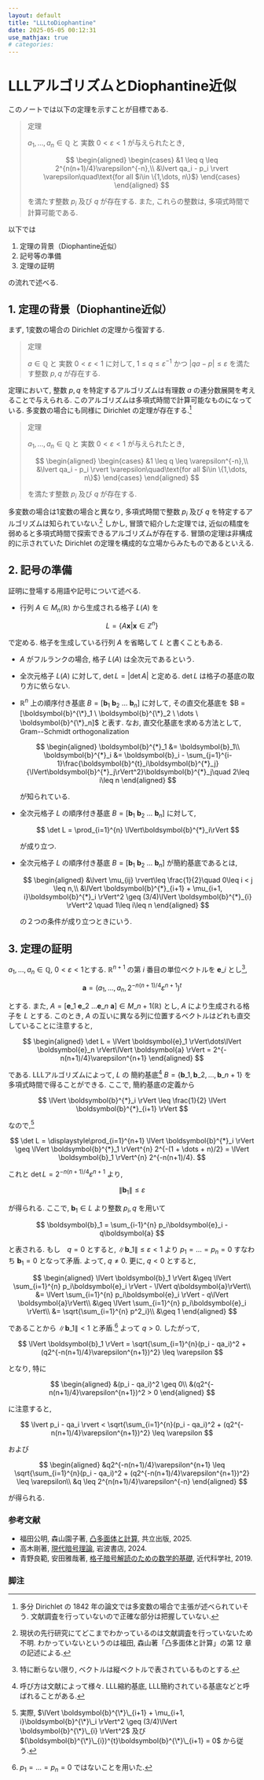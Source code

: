 ```yaml
---
layout: default
title: "LLLtoDiophantine"
date: 2025-05-05 00:12:31
use_mathjax: true
# categories:
---
```


# LLLアルゴリズムとDiophantine近似

このノートでは以下の定理を示すことが目標である.

> 定理
> 
> $a_1, \dots, a_n\in\mathbb{Q}$ と 実数 $0<\varepsilon<1$ が与えられたとき,
> 
> $$
> \begin{aligned}
>   \begin{cases}
>     &1 \leq q \leq 2^{n(n+1)/4}\varepsilon^{-n},\\
>     &\lvert qa_i - p_i \rvert \varepsilon\quad\text{for all $i\in \{1,\dots, n\}$}
>   \end{cases}
> \end{aligned}
> $$
> 
> を満たす整数 $p_i$ 及び $q$ が存在する. また, これらの整数は, 多項式時間で計算可能である.

以下では

1. 定理の背景（Diophantine近似）
2. 記号等の準備
3. 定理の証明

の流れで述べる.

## 1. 定理の背景（Diophantine近似）

まず, 1変数の場合の Dirichlet の定理から復習する.

> 定理
> 
> $a\in\mathbb{Q}$ と 実数 $0 < \varepsilon < 1$ に対して, $1\leq q \leq \varepsilon^{-1}$ かつ $\lvert qa - p \rvert\leq\varepsilon$ を満たす整数 $p, q$ が存在する.

定理において, 整数 $p, q$ を特定するアルゴリズムは有理数 $a$ の連分数展開を考えることで与えられる. このアルゴリズムは多項式時間で計算可能なものになっている.
多変数の場合にも同様に Dirichlet の定理が存在する.[^1]

> 定理
> 
> $a_1, \dots, a_n\in\mathbb{Q}$ と 実数 $0<\varepsilon<1$ が与えられたとき,
> 
> $$
> \begin{aligned}
>   \begin{cases}
>     &1 \leq q \leq \varepsilon^{-n},\\
>     &\lvert qa_i - p_i \rvert \varepsilon\quad\text{for all $i\in \{1,\dots, n\}$}
>   \end{cases}
> \end{aligned}
> $$
> 
> を満たす整数 $p_i$ 及び $q$ が存在する.

多変数の場合は1変数の場合と異なり, 多項式時間で整数 $p_i$ 及び $q$ を特定するアルゴリズムは知られていない.[^2] しかし, 冒頭で紹介した定理では, 近似の精度を弱めると多項式時間で探索できるアルゴリズムが存在する. 冒頭の定理は非構成的に示されていた Dirichlet の定理を構成的な立場からみたものであるといえる. 

## 2. 記号の準備

証明に登場する用語や記号について述べる. 

- 行列 $A \in M_{n}(\mathbb{R})$ から生成される格子 $L(A)$ を

$$
    L = \left\{A\boldsymbol{x} \mathrel{}\middle|\mathrel{} \boldsymbol{x}\in \mathbb{Z}^{n}\right\}
$$

で定める. 格子を生成している行列 $A$ を省略して $L$ と書くこともある.
- $A$ がフルランクの場合, 格子 $L(A)$ は全次元であるという. 
- 全次元格子 $L(A)$ に対して, $\det L = \lvert \det A \rvert$ と定める. $\det L$ は格子の基底の取り方に依らない.
- $\mathbb{R}^n$ 上の順序付き基底 $B = [\boldsymbol{b}_1 \ \boldsymbol{b}_2 \ \dots \ \boldsymbol{b}_n]$ に対して, その直交化基底を $B = [\boldsymbol{b}^{\*}_1 \ \boldsymbol{b}^{\*}_2 \ \dots \ \boldsymbol{b}^{\*}_n]$ と表す. なお, 直交化基底を求める方法として, Gram--Schmidt orthogonalization

  $$
  \begin{aligned}
      \boldsymbol{b}^{*}_1 &= \boldsymbol{b}_1\\
      \boldsymbol{b}^{*}_i &= \boldsymbol{b}_i - \sum_{j=1}^{i-1}\frac{\boldsymbol{b}^{t}_i\boldsymbol{b}^{*}_j}{\lVert\boldsymbol{b}^{*}_j\rVert^2}\boldsymbol{b}^{*}_j\quad 2\leq i\leq n
  \end{aligned}
  $$

  が知られている.
- 全次元格子 $L$ の順序付き基底 $B = [\boldsymbol{b}_1 \ \boldsymbol{b}_2 \ \dots \ \boldsymbol{b}_n]$ に対して,

  $$
      \det L = \prod_{i=1}^{n} \lVert\boldsymbol{b}^{*}_i\rVert
  $$

  が成り立つ.
- 全次元格子 $L$ の順序付き基底 $B = [\boldsymbol{b}_1 \ \boldsymbol{b}_2 \ \dots \ \boldsymbol{b}_n]$ が簡約基底であるとは,

  $$
  \begin{aligned}
      &\lvert \mu_{ij} \rvert\leq \frac{1}{2}\quad 0\leq i < j \leq n,\\
      &\lVert \boldsymbol{b}^{*}_{i+1} + \mu_{i+1, i}\boldsymbol{b}^{*}_i \rVert^2 \geq (3/4)\lVert \boldsymbol{b}^{*}_{i} \rVert^2 \quad 1\leq i\leq n
  \end{aligned}
  $$

  の２つの条件が成り立つときにいう.


## 3. 定理の証明

$a_1, \dots, a_n\in\mathbb{Q}$, $0<\varepsilon<1$とする.
$\mathbb{R}^{n+1}$ の第 $i$ 番目の単位ベクトルを $\boldsymbol{e}\_{i}$ とし[^3],

$$
    \boldsymbol{a} = (a_1, \dots, a_n, 2^{-n(n+1)/4}\varepsilon^{n+1})^{t}
$$

とする.
また, $A = [\boldsymbol{e}\_1 \ \boldsymbol{e}\_2 \ \dots \boldsymbol{e}\_n \ \boldsymbol{a}] \in M\_{n+1}(\mathbb{R})$ とし, $A$ により生成される格子を $L$ とする.
このとき, $A$ の互いに異なる列に位置するベクトルはどれも直交していることに注意すると, 

$$
\begin{aligned}
    \det L = \lVert \boldsymbol{e}_1 \rVert\dots\lVert \boldsymbol{e}_n \rVert\lVert \boldsymbol{a} \rVert = 2^{-n(n+1)/4}\varepsilon^{n+1}
\end{aligned}
$$

である. 
LLLアルゴリズムによって, 
$L$ の 簡約基底[^4] $B = \{\boldsymbol{b}\_1, \boldsymbol{b}\_2, \dots, \boldsymbol{b}\_{n+1}\}$ を多項式時間で得ることができる. 
ここで, 簡約基底の定義から

$$
    \lVert \boldsymbol{b}^{*}_i \rVert \leq \frac{1}{2} \lVert \boldsymbol{b}^{*}_{i+1} \rVert
$$

なので,[^5] 

$$
    \det L = \displaystyle\prod_{i=1}^{n+1} \lVert \boldsymbol{b}^{*}_i \rVert \geq \lVert \boldsymbol{b}^{*}_1 \rVert^{n} 2^{-(1 + \dots + n)/2} = \lVert \boldsymbol{b}_1 \rVert^{n} 2^{-n(n+1)/4}.
$$

これと $\det L = 2^{-n(n+1)/4}\varepsilon^{n+1}$ より, 

$$
    \lVert \boldsymbol{b}_1 \rVert \leq \varepsilon
$$

が得られる. 
ここで, $\boldsymbol{b}_1 \in L$ より整数 $p_i, q$ を用いて

$$
    \boldsymbol{b}_1 = \sum_{i-1}^{n} p_i\boldsymbol{e}_i - q\boldsymbol{a}
$$

と表される. 
もし　$q = 0$ とすると, $\lVert \boldsymbol{b}\_1 \rVert \leq \varepsilon < 1$ より $p_1 = \dots = p_n = 0$ すなわち $\boldsymbol{b}_1  = 0$ となって矛盾. よって, $q \neq 0$. 更に, $q<0$ とすると,

$$
\begin{aligned}
        \lVert \boldsymbol{b}_1 \rVert 
        &\geq \lVert \sum_{i=1}^{n} p_i\boldsymbol{e}_i \rVert - \lVert q\boldsymbol{a}\rVert\\
        &= \lVert \sum_{i=1}^{n} p_i\boldsymbol{e}_i \rVert - q\lVert \boldsymbol{a}\rVert\\
        &\geq \lVert \sum_{i=1}^{n} p_i\boldsymbol{e}_i \rVert\\
        &= \sqrt{\sum_{i=1}^{n} p^2_i}\\
        &\geq 1
\end{aligned}
$$

であることから $\lVert \boldsymbol{b}\_1 \rVert < 1$ と矛盾.[^6] よって $q > 0$.
したがって, 

$$
    \lVert \boldsymbol{b}_1 \rVert = \sqrt{\sum_{i=1}^{n}(p_i - qa_i)^2 + (q2^{-n(n+1)/4}\varepsilon^{n+1})^2} \leq \varepsilon
$$

となり, 特に

$$
\begin{aligned}
    &(p_i - qa_i)^2 \geq 0\\
    &(q2^{-n(n+1)/4}\varepsilon^{n+1})^2 > 0
\end{aligned}
$$

に注意すると, 

$$
    \lvert p_i - qa_i \rvert < \sqrt{\sum_{i=1}^{n}(p_i - qa_i)^2 + (q2^{-n(n+1)/4}\varepsilon^{n+1})^2} \leq \varepsilon
$$

および

$$
\begin{aligned}
    &q2^{-n(n+1)/4}\varepsilon^{n+1} \leq \sqrt{\sum_{i=1}^{n}(p_i - qa_i)^2 + (q2^{-n(n+1)/4}\varepsilon^{n+1})^2} \leq \varepsilon\\
    &q \leq 2^{n(n+1)/4}\varepsilon^{-n}
\end{aligned}
$$

が得られる. 

### 参考文献
- 福田公明, 森山園子著, [凸多面体と計算](https://www.kyoritsu-pub.co.jp/book/b10105468.html), 共立出版, 2025.
- 高木剛著, [現代暗号理論](https://www.iwanami.co.jp/book/b652389.html), 岩波書店, 2024.
- 青野良範, 安田雅哉著, [格子暗号解読のための数学的基礎](https://www.kindaikagaku.co.jp/book_list/detail/9784764905986/), 近代科学社, 2019.

<!-- 脚注 -->
### 脚注
[^1]: 多分 Dirichlet の 1842 年の論文では多変数の場合で主張が述べられていそう. 文献調査を行っていないので正確な部分は把握していない.
[^2]: 現状の先行研究にてどこまでわかっているのは文献調査を行っていないため不明. わかっていないというのは福田, 森山著「凸多面体と計算」の第 12 章の記述による. 
[^3]: 特に断らない限り, ベクトルは縦ベクトルで表されているものとする.
[^4]: 呼び方は文献によって様々. LLL縮約基底, LLL簡約されている基底などと呼ばれることがある.
[^5]: 実際, $\lVert \boldsymbol{b}^{\*}\_{i+1} + \mu_{i+1, i}\boldsymbol{b}^{\*}\_i \rVert^2 \geq (3/4)\lVert \boldsymbol{b}^{\*}\_{i} \rVert^2$ 及び $(\boldsymbol{b}^{\*}\_{i})^{t}\boldsymbol{b}^{\*}\_{i+1} = 0$ から従う.
[^6]: $p_1 = \dots = p_n =0$ ではないことを用いた.

